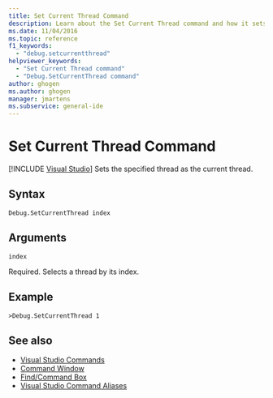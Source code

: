 ```yaml
---
title: Set Current Thread Command
description: Learn about the Set Current Thread command and how it sets the specified thread as the current thread.
ms.date: 11/04/2016
ms.topic: reference
f1_keywords:
  - "debug.setcurrentthread"
helpviewer_keywords:
  - "Set Current Thread command"
  - "Debug.SetCurrentThread command"
author: ghogen
ms.author: ghogen
manager: jmartens
ms.subservice: general-ide
---
```

# Set Current Thread Command

 [!INCLUDE [Visual Studio](~/includes/applies-to-version/vs-windows-only.md)]
Sets the specified thread as the current thread.

## Syntax

```
Debug.SetCurrentThread index
```

## Arguments
`index`

Required. Selects a thread by its index.

## Example

```
>Debug.SetCurrentThread 1
```

## See also

- [Visual Studio Commands](../../ide/reference/visual-studio-commands.md)
- [Command Window](../../ide/reference/command-window.md)
- [Find/Command Box](../../ide/find-command-box.md)
- [Visual Studio Command Aliases](../../ide/reference/visual-studio-command-aliases.md)

